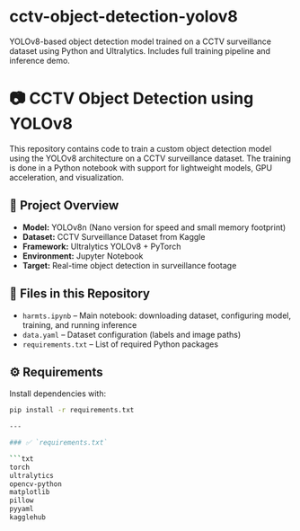 # cctv-object-detection-yolov8
YOLOv8-based object detection model trained on a CCTV surveillance dataset using Python and Ultralytics. Includes full training pipeline and inference demo.

# 📷 CCTV Object Detection using YOLOv8

This repository contains code to train a custom object detection model using the YOLOv8 architecture on a CCTV surveillance dataset. The training is done in a Python notebook with support for lightweight models, GPU acceleration, and visualization.

## 🧠 Project Overview

- **Model:** YOLOv8n (Nano version for speed and small memory footprint)
- **Dataset:** CCTV Surveillance Dataset from Kaggle
- **Framework:** Ultralytics YOLOv8 + PyTorch
- **Environment:** Jupyter Notebook
- **Target:** Real-time object detection in surveillance footage

## 📁 Files in this Repository

- `harmts.ipynb` – Main notebook: downloading dataset, configuring model, training, and running inference
- `data.yaml` – Dataset configuration (labels and image paths)
- `requirements.txt` – List of required Python packages

## ⚙️ Requirements

Install dependencies with:

```bash
pip install -r requirements.txt

---

### ✅ `requirements.txt`

```txt
torch
ultralytics
opencv-python
matplotlib
pillow
pyyaml
kagglehub

